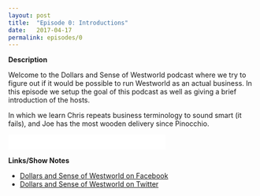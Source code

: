 ```yaml
---
layout: post
title:  "Episode 0: Introductions"
date:   2017-04-17
permalink: episodes/0
---
```

**Description**

Welcome to the Dollars and Sense of Westworld podcast where we try to figure out if it would be possible to run Westworld as an actual business. In this episode we setup the goal of this podcast as well as giving a brief introduction of the hosts.

In which we learn Chris repeats business terminology to sound smart (it fails), and Joe has the most wooden delivery since Pinocchio.

<iframe style="border: none" src="//html5-player.libsyn.com/embed/episode/id/5258354/height/50/width/640/theme/standard-mini/autonext/no/thumbnail/no/autoplay/no/preload/no/no_addthis/no/direction/backward/" height="30" width="320" scrolling="no"  allowfullscreen webkitallowfullscreen mozallowfullscreen oallowfullscreen msallowfullscreen></iframe>

**Links/Show Notes**

* [Dollars and Sense of Westworld on Facebook](https://www.facebook.com/DollarsAndSenseOfWestworld)
* [Dollars and Sense of Westworld on Twitter](https://twitter.com/_dasow)

